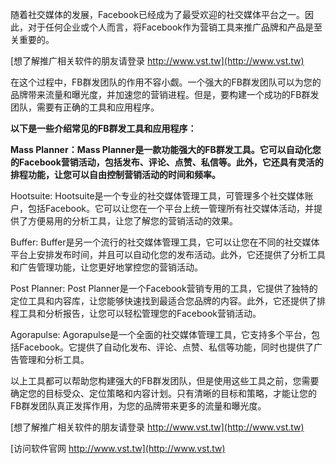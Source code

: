 随着社交媒体的发展，Facebook已经成为了最受欢迎的社交媒体平台之一。因此，对于任何企业或个人而言，将Facebook作为营销工具来推广品牌和产品是至关重要的。

[想了解推广相关软件的朋友请登录 http://www.vst.tw](http://www.vst.tw)

在这个过程中，FB群发团队的作用不容小觑。一个强大的FB群发团队可以为您的品牌带来流量和曝光度，并加速您的营销进程。但是，要构建一个成功的FB群发团队，需要有正确的工具和应用程序。

**以下是一些介绍常见的FB群发工具和应用程序：**

**Mass Planner：Mass Planner是一款功能强大的FB群发工具。它可以自动化您的Facebook营销活动，包括发布、评论、点赞、私信等。此外，它还具有灵活的排程功能，让您可以自由控制营销活动的时间和频率。**

Hootsuite: Hootsuite是一个专业的社交媒体管理工具，可管理多个社交媒体账户，包括Facebook。它可以让您在一个平台上统一管理所有社交媒体活动，并提供了方便易用的分析工具，让您了解您的营销活动的效果。

Buffer: Buffer是另一个流行的社交媒体管理工具，它可以让您在不同的社交媒体平台上安排发布时间，并且可以自动化您的发布活动。此外，它还提供了分析工具和广告管理功能，让您更好地掌控您的营销活动。

Post Planner: Post Planner是一个Facebook营销专用的工具，它提供了独特的定位工具和内容库，让您能够快速找到最适合您品牌的内容。此外，它还提供了排程工具和分析报告，让您可以轻松管理您的Facebook营销活动。

Agorapulse: Agorapulse是一个全面的社交媒体管理工具，它支持多个平台，包括Facebook。它提供了自动化发布、评论、点赞、私信等功能，同时也提供了广告管理和分析工具。

以上工具都可以帮助您构建强大的FB群发团队，但是使用这些工具之前，您需要确定您的目标受众、定位策略和内容计划。只有清晰的目标和策略，才能让您的FB群发团队真正发挥作用，为您的品牌带来更多的流量和曝光度。

[想了解推广相关软件的朋友请登录 http://www.vst.tw](http://www.vst.tw)


[访问软件官网 http://www.vst.tw](http://www.vst.tw)
